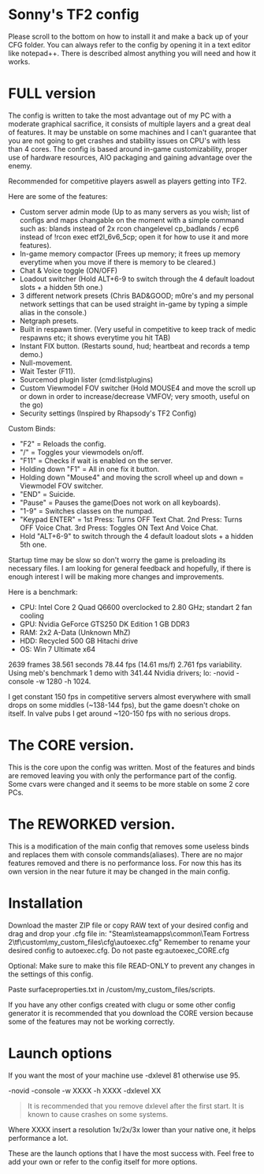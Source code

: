 Sonny's TF2 config
===========

Please scroll to the bottom on how to install it and make a back up of your CFG folder.
You can always refer to the config by opening it in a text editor like notepad++. There is described almost anything you will need and how it works.

FULL version
=======

The config is written to take the most advantage out of my PC with a moderate graphical sacrifice, it
consists of multiple layers and a great deal of features. It may be unstable on some machines and I can't guarantee that you are not going to get crashes and stability issues on CPU's with less than 4 cores. The config is based around in-game customizability, proper use of hardware resources, AIO packaging and gaining advantage over the enemy. 

Recommended for competitive players aswell as players getting into TF2. 

Here are some of the features:

- Custom server admin mode (Up to as many servers as you wish; list of configs and maps changable on the moment with a simple command such as: blands instead of 2x rcon changelevel cp_badlands / ecp6 instead of !rcon exec etf2l_6v6_5cp; open it for how to use it and more features).
- In-game memory compactor (Frees up memory; it frees up memory everytime when you move if there is memory to be cleared.)
- Chat & Voice toggle (ON/OFF)
- Loadout switcher (Hold ALT+6-9 to switch through the 4 default loadout slots + a hidden 5th one.)
- 3 different network presets (Chris BAD&GOOD; m0re's and my personal network settings that can be used straight in-game by typing a simple alias in the console.)
- Netgraph presets.
- Built in respawn timer. (Very useful in competitive to keep track of medic respawns etc; it shows everytime you hit TAB)
- Instant FIX button. (Restarts sound, hud; heartbeat and records a temp demo.)
- Null-movement.
- Wait Tester (F11).
- Sourcemod plugin lister (cmd:listplugins)
- Custom Viewmodel FOV switcher (Hold MOUSE4 and move the scroll up or down in order to increase/decrease VMFOV; very smooth, useful on the go)
- Security settings (Inspired by Rhapsody's TF2 Config)


Custom Binds:

- "F2" = Reloads the config.
- "/" = Toggles your viewmodels on/off. 
- "F11" = Checks if wait is enabled on the server.
- Holding down "F1" = All in one fix it button.
- Holding down "Mouse4" and moving the scroll wheel up and down = Viewmodel FOV switcher.
- "END" = Suicide.
- "Pause" = Pauses the game(Does not work on all keyboards).
- "1-9" = Switches classes on the numpad.
- "Keypad ENTER" = 1st Press: Turns OFF Text Chat. 2nd Press: Turns OFF Voice Chat. 3rd Press: Toggles ON Text And Voice Chat.
- Hold "ALT+6-9" to switch through the 4 default loadout slots + a hidden 5th one.

Startup time may be slow so don't worry the game is preloading its necessary files. 
I am looking for general feedback and hopefully, if there is enough interest I will be making more changes and improvements.

Here is a benchmark:
- CPU: Intel Core 2 Quad Q6600 overclocked  to 2.80 GHz; standart 2 fan cooling
- GPU: Nvidia GeForce GTS250 DK Edition 1 GB DDR3 
- RAM: 2x2 A-Data (Unknown MhZ)
- HDD: Recycled 500 GB Hitachi drive
- OS: Win 7 Ultimate x64

2639 frames 38.561 seconds 78.44 fps (14.61 ms/f) 2.761 fps variability.
Using meb's benchmark 1 demo with 341.44 Nvidia drivers; lo: -novid -console  -w 1280 -h 1024.

I get constant 150 fps in competitive servers almost everywhere with small drops on some middles (~138-144 fps), but the game doesn't choke on itself.
In valve pubs I get around ~120-150 fps with no serious drops.

The CORE version.
=========

This is the core upon the config was written. Most of the features and binds are removed leaving you with only the performance part of the config. Some cvars were changed and it seems to be more stable on some 2 core PCs.

The REWORKED version.
=========

This is a modification of the main config that removes some useless binds and replaces them with console commands(aliases).
There are no major features removed and there is no performance loss. For now this has its own version in the near future it may be changed in the main config.

Installation
=========

Download the master ZIP file or copy RAW text of your desired config and drag and drop your .cfg file in:
"Steam\steamapps\common\Team Fortress 2\tf\custom\my_custom_files\cfg\autoexec.cfg"
Remember to rename your desired config to autoexec.cfg. Do not paste eg:autoexec_CORE.cfg

Optional: Make sure to make this file READ-ONLY to prevent any changes in the settings of this config.

Paste surfaceproperties.txt in /custom/my_custom_files/scripts.

If you have any other configs created with clugu or some other config generator it is recommended that you download the CORE
version because some of the features may not be working correctly.

Launch options
=========

If you want the most of your machine use -dxlevel 81 otherwise use 95.

-novid -console  -w XXXX -h XXXX -dxlevel XX
  
  > It is recommended that you remove dxlevel after the first start. It is known to cause crashes on some systems.

Where XXXX insert a resolution 1x/2x/3x lower than your native one, it helps performance a lot.

These are the launch options that I have the most success with. Feel free to add your own or refer to the config itself for more options.

